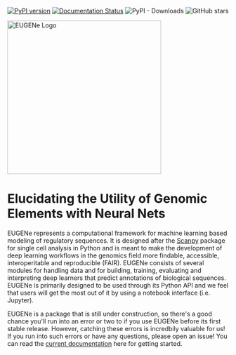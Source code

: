 [![PyPI version](https://badge.fury.io/py/eugene-tools.svg)](https://badge.fury.io/py/eugene-tools)
[![Documentation Status](https://readthedocs.org/projects/eugene-tools/badge/?version=latest)](https://eugene-tools.readthedocs.io/en/latest/?badge=latest)
![PyPI - Downloads](https://img.shields.io/pypi/dm/eugene-tools)
![GitHub stars](https://img.shields.io/github/stars/cartercompbio/EUGENe)

<img src="docs/_static/EugeneLogoText.png" alt="EUGENe Logo" width=350>

# **E**lucidating the **U**tility of **G**enomic **E**lements with **Ne**ural Nets

EUGENe represents a computational framework for machine learning based modeling of regulatory sequences. It is designed after the [Scanpy](https://scanpy.readthedocs.io/en/stable/) package for single cell analysis in Python and is meant to make the development of deep learning workflows in the genomics field more findable, accessible, interoperitable and reproducible (FAIR). EUGENe consists of several modules for handling data and for building, training, evaluating and interpreting deep learners that predict annotations of biological sequences. EUGENe is primarily designed to be used through its Python API and we feel that users will get the most out of it by using a notebook interface (i.e. Jupyter).

EUGENe is a package that is still under construction, so there's a good chance you'll run into an error or two to if you use EUGENe before its first stable release. However, catching these errors is incredbily valuable for us! If you run into such errors or have any questions, please open an issue! You can read the [current documentation](https://eugene-tools.readthedocs.io/en/latest/index.html) here for getting started.

